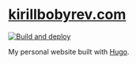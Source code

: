 # [kirillbobyrev.com](https://kirillbobyrev.com)

[![Build and deploy](https://github.com/kirillbobyrev/kirillbobyrev.com/actions/workflows/build-and-deploy.yml/badge.svg)](https://github.com/kirillbobyrev/kirillbobyrev.com/actions/workflows/build-and-deploy.yml)

My personal website built with
[Hugo](https://gohugo.io).
